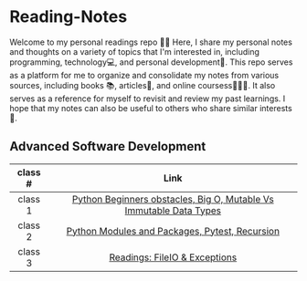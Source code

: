 # Reading-Notes
Welcome to my personal readings repo 🐱‍👤 Here, I share my personal notes and thoughts on a variety of topics that I'm interested in, including programming, technology💻, and personal development🚀. This repo serves as a platform for me to organize and consolidate my notes from various sources, including books 📚, articles📃, and online coursess👨🏻‍💻. It also serves as a reference for myself to revisit and review my past learnings. I hope that my notes can also be useful to others who share similar interests🤟. 
## Advanced Software Development
| class # | Link |
|:-------:|:----:|
| class 1 |[Python Beginners obstacles, Big O, Mutable Vs Immutable Data Types ](https://github.com/mshnas9/Reading-Notes/blob/main/src/Class1.md)|
| class 2 |[Python Modules and Packages, Pytest, Recursion](https://github.com/mshnas9/Reading-Notes/blob/main/src/Class2.md)|
| class 3 |[Readings: FileIO & Exceptions](https://github.com/mshnas9/Reading-Notes/blob/main/src/Class3.md)|
 